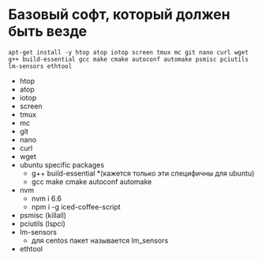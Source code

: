 # Базовый софт, который должен быть везде

    apt-get install -y htop atop iotop screen tmux mc git nano curl wget g++ build-essential gcc make cmake autoconf automake psmisc pciutils lm-sensors ethtool

 * htop
 * atop
 * iotop
 * screen
 * tmux
 * mc
 * git
 * nano
 * curl
 * wget
 * ubuntu specific packages
   * g++ build-essential *(кажется только эти специфичны для ubuntu)
   * gcc make cmake autoconf automake
 * nvm
   * nvm i 6.6
   * npm i -g iced-coffee-script
 * psmisc (killall)
 * pciutils (lspci)
 * lm-sensors
   * для centos пакет называется lm_sensors
 * ethtool
